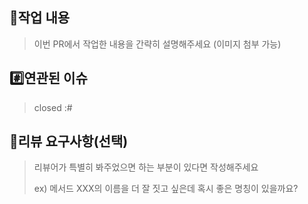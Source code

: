 ## 📝작업 내용
> 이번 PR에서 작업한 내용을 간략히 설명해주세요 (이미지 첨부 가능)

## #️⃣연관된 이슈
> closed :#

## 💬리뷰 요구사항(선택)

> 리뷰어가 특별히 봐주었으면 하는 부분이 있다면 작성해주세요
>
> ex) 메서드 XXX의 이름을 더 잘 짓고 싶은데 혹시 좋은 명칭이 있을까요?
